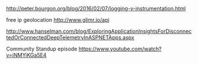 
http://peter.bourgon.org/blog/2016/02/07/logging-v-instrumentation.html

free ip geolocation
http://www.glimr.io/api

http://www.hanselman.com/blog/ExploringApplicationInsightsForDisconnectedOrConnectedDeepTelemetryInASPNETApps.aspx

Community Standup episode
https://www.youtube.com/watch?v=iNMYiKGa5E4